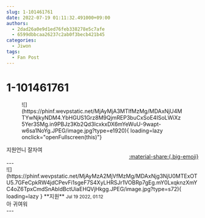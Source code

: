 ```yaml
---
slug: 1-101461761
date: 2022-07-19 01:11:32.491000+09:00
authors:
  - 2dad26a0e9d1ed76feb338278e5c7afe
  - 6599dbbcaa26237c2ab0f3becb421b45
categories:
  - Jiwon
tags:
  - Fan Post
---
```


# 1-101461761

<div class="post-container" markdown="1">
<div class="content-container md-sidebar__scrollwrap" markdown="1">


<figure markdown="1">
![](https://phinf.wevpstatic.net/MjAyMjA3MTlfMzMg/MDAxNjU4MTYwNjkyNDM4.YbHGUS1Grz8M9QjmREP3buCxSoE4ISoLWiXz5Yer3SMg.in9PBJz3Kb2Qd3IcxkxDX6mYeWuU-9wapt-w6sa1NoYg.JPEG/image.jpg?type=e1920){ loading=lazy onclick="openFullscreen(this)"}
</figure>
지원언니 잘자여

</div>
</div>

<div style="text-align: right;" markdown="1">
<a href="https://weverse.io/fromis9/fanpost/1-101461761" style="text-align: right;">:material-share:{.big-emoji}</a>
</div>
---

<div class="comments-container md-sidebar__scrollwrap" markdown="1">
<div class="comment" markdown="1">
<div class='id-container' markdown="1">
![](https://phinf.wevpstatic.net/MjAyMzA2MjVfMzMg/MDAxNjg3NjU0MTExOTU5.7GFeCpkRW4jdCPevFi1sgeF7S4XyLHRSJr1VOBRp7gEg.mY0LxqknzXmYC4oZ6TpxCmdSnAbldBctUiaEHQVjHkgg.JPEG/image.jpg?type=s72){ loading=lazy }
**<span class="artist">지원</span>** <small>Jul 19 2022, 01:12</small><br>
</div>
<div class='comment-body' markdown="1">
아 귀여워
</div>
</div>
</div>
---
